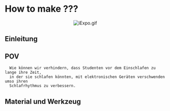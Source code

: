 # How to make ???

<p align="center">
<img src="/images/halexa.gif" alt="iExpo.gif"/>
</p>


## Einleitung

## POV

```
  Wie können wir verhindern, dass Studenten vor dem Einschlafen zu lange ihre Zeit,
  in der sie schlafen könnten, mit elektronischen Geräten verschwenden umso ihren
  Schlafrhythmus zu verbessern.
```


## Material und Werkzeug
